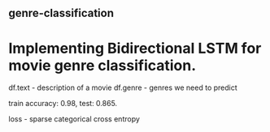 ## genre-classification
# Implementing Bidirectional LSTM for movie genre classification. 

df.text - description of a movie
df.genre - genres we need to predict

train accuracy: 0.98, test: 0.865. 

loss - sparse categorical cross entropy
